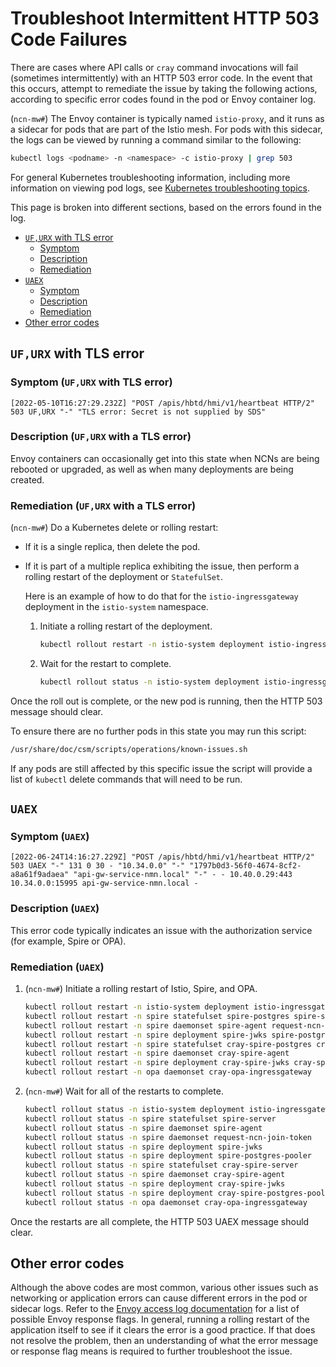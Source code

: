 # Troubleshoot Intermittent HTTP 503 Code Failures

There are cases where API calls or `cray` command invocations will fail (sometimes intermittently) with an HTTP 503 error code.
In the event that this occurs, attempt to remediate the issue by taking the following actions, according to specific error codes
found in the pod or Envoy container log.

(`ncn-mw#`) The Envoy container is typically named `istio-proxy`, and it runs as a sidecar for pods that are part of the Istio mesh.
For pods with this sidecar, the logs can be viewed by running a command similar to the following:

```bash
kubectl logs <podname> -n <namespace> -c istio-proxy | grep 503
```

For general Kubernetes troubleshooting information, including more information on viewing pod logs, see
[Kubernetes troubleshooting topics](../../troubleshooting/README.md#kubernetes).

This page is broken into different sections, based on the errors found in the log.

- [`UF,URX` with TLS error](#ufurx-with-tls-error)
  - [Symptom](#symptom-ufurx-with-tls-error)
  - [Description](#description-ufurx-with-a-tls-error)
  - [Remediation](#remediation-ufurx-with-a-tls-error)
- [`UAEX`](#uaex)
  - [Symptom](#symptom-uaex)
  - [Description](#description-uaex)
  - [Remediation](#remediation-uaex)
- [Other error codes](#other-error-codes)

## `UF,URX` with TLS error

### Symptom (`UF,URX` with TLS error)

```text
[2022-05-10T16:27:29.232Z] "POST /apis/hbtd/hmi/v1/heartbeat HTTP/2" 503 UF,URX "-" "TLS error: Secret is not supplied by SDS"
```

### Description (`UF,URX` with a TLS error)

Envoy containers can occasionally get into this state when NCNs are being rebooted or upgraded, as well as when many deployments
are being created.

### Remediation (`UF,URX` with a TLS error)

(`ncn-mw#`) Do a Kubernetes delete or rolling restart:

- If it is a single replica, then delete the pod.
- If it is part of a multiple replica exhibiting the issue, then perform a rolling restart of the deployment or `StatefulSet`.

    Here is an example of how to do that for the `istio-ingressgateway` deployment in the `istio-system` namespace.

    1. Initiate a rolling restart of the deployment.

        ```bash
        kubectl rollout restart -n istio-system deployment istio-ingressgateway
        ```

    1. Wait for the restart to complete.

        ```bash
        kubectl rollout status -n istio-system deployment istio-ingressgateway
        ```

Once the roll out is complete, or the new pod is running, then the HTTP 503 message should clear.

To ensure there are no further pods in this state you may run this script:

```bash
/usr/share/doc/csm/scripts/operations/known-issues.sh
```

If any pods are still affected by this specific issue the script will provide a list of `kubectl` delete commands that will need to be run.

## `UAEX`

### Symptom (`UAEX`)

```text
[2022-06-24T14:16:27.229Z] "POST /apis/hbtd/hmi/v1/heartbeat HTTP/2" 503 UAEX "-" 131 0 30 - "10.34.0.0" "-" "1797b0d3-56f0-4674-8cf2-a8a61f9adaea" "api-gw-service-nmn.local" "-" - - 10.40.0.29:443 10.34.0.0:15995 api-gw-service-nmn.local -
```

### Description (`UAEX`)

This error code typically indicates an issue with the authorization service (for example, Spire or OPA).

### Remediation (`UAEX`)

1. (`ncn-mw#`) Initiate a rolling restart of Istio, Spire, and OPA.

    ```bash
    kubectl rollout restart -n istio-system deployment istio-ingressgateway
    kubectl rollout restart -n spire statefulset spire-postgres spire-server
    kubectl rollout restart -n spire daemonset spire-agent request-ncn-join-token
    kubectl rollout restart -n spire deployment spire-jwks spire-postgres-pooler
    kubectl rollout restart -n spire statefulset cray-spire-postgres cray-spire-server
    kubectl rollout restart -n spire daemonset cray-spire-agent
    kubectl rollout restart -n spire deployment cray-spire-jwks cray-spire-postgres-pooler
    kubectl rollout restart -n opa daemonset cray-opa-ingressgateway
    ```

1. (`ncn-mw#`) Wait for all of the restarts to complete.

    ```bash
    kubectl rollout status -n istio-system deployment istio-ingressgateway
    kubectl rollout status -n spire statefulset spire-server
    kubectl rollout status -n spire daemonset spire-agent
    kubectl rollout status -n spire daemonset request-ncn-join-token
    kubectl rollout status -n spire deployment spire-jwks
    kubectl rollout status -n spire deployment spire-postgres-pooler
    kubectl rollout status -n spire statefulset cray-spire-server
    kubectl rollout status -n spire daemonset cray-spire-agent
    kubectl rollout status -n spire deployment cray-spire-jwks
    kubectl rollout status -n spire deployment cray-spire-postgres-pooler
    kubectl rollout status -n opa daemonset cray-opa-ingressgateway
    ```

Once the restarts are all complete, the HTTP 503 UAEX message should clear.

## Other error codes

Although the above codes are most common, various other issues such as networking or application errors can cause different errors in
the pod or sidecar logs. Refer to the [Envoy access log documentation](https://www.envoyproxy.io/docs/envoy/latest/configuration/observability/access_log/usage#)
for a list of possible Envoy response flags. In general, running a rolling restart of the application itself to see if it clears the error is a good practice.
If that does not resolve the problem, then an understanding of what the error message or response flag means is required to further troubleshoot the issue.
